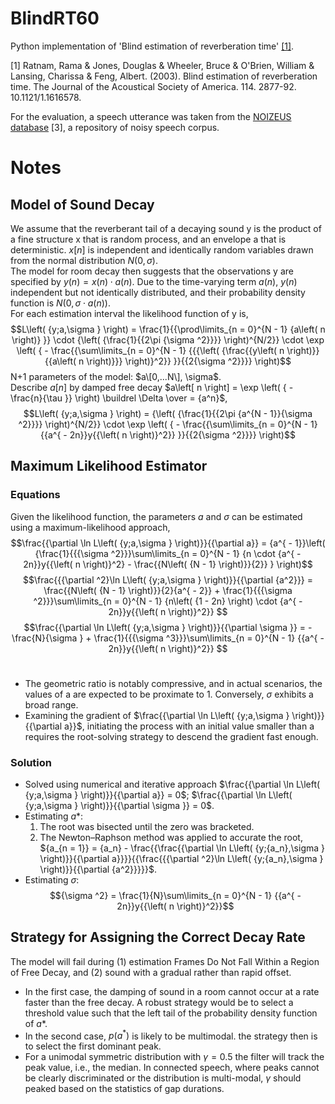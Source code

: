 # BlindRT60
Python implementation of 'Blind estimation of reverberation time' [[1]](https://www.researchgate.net/publication/5923452_Blind_estimation_of_reverberation_time).

[1] Ratnam, Rama & Jones, Douglas & Wheeler, Bruce & O'Brien, William & Lansing, Charissa & Feng, Albert. (2003). Blind estimation of reverberation time. The Journal of the Acoustical Society of America. 114. 2877-92. 10.1121/1.1616578. 

For the evaluation, a speech utterance was taken from the
[NOIZEUS database](https://ecs.utdallas.edu/loizou/speech/noizeus/) [3], a repository of noisy speech corpus.

# Notes

## Model of Sound Decay
We assume that the reverberant tail of a decaying sound
y is the product of a fine structure x that is random process, and an envelope a that is deterministic. $x\left[ n \right]$ is independent and identically random variables drawn from the normal distribution $N\left( {0,\sigma } \right)$.
<br/>
The model for room decay then suggests that the observations y are specified by $y\left( n \right) = x\left( n \right) \cdot a\left( n \right)$.
Due to the time-varying term $a\left( n \right)$, $y\left( n \right)$ independent but not identically distributed, and their probability density function is $N\left( {0,\sigma  \cdot a\left( n \right)} \right)$.
<br/>
For each estimation interval the likelihood function of y is,
$$L\left( {y;a,\sigma } \right) = \frac{1}{{\prod\limits_{n = 0}^{N - 1} {a\left( n \right)} }} \cdot {\left( {\frac{1}{{2\pi {\sigma ^2}}}} \right)^{N/2}} \cdot \exp \left( { - \frac{{\sum\limits_{n = 0}^{N - 1} {{{\left( {\frac{{y\left( n \right)}}{{a\left( n \right)}}} \right)}^2}} }}{{2{\sigma ^2}}}} \right)$$
N+1 parameters of the model: $a\[0,...N\], \sigma$.
<br/>
Describe $a[n]$ by damped free decay $a\left[ n \right] = \exp \left( { - \frac{n}{\tau }} \right) \buildrel \Delta \over = {a^n}$,
$$L\left( {y;a,\sigma } \right) = {\left( {\frac{1}{{2\pi {a^{N - 1}}{\sigma ^2}}}} \right)^{N/2}} \cdot \exp \left( { - \frac{{\sum\limits_{n = 0}^{N - 1} {{a^{ - 2n}}y{{\left( n \right)}^2}} }}{{2{\sigma ^2}}}} \right)$$

## Maximum Likelihood Estimator
### Equations
Given the likelihood function, the parameters $a$ and $\sigma$ can be estimated using a maximum-likelihood approach,
$$\frac{{\partial \ln L\left( {y;a,\sigma } \right)}}{{\partial a}} = {a^{ - 1}}\left( {\frac{1}{{{\sigma ^2}}}\sum\limits_{n = 0}^{N - 1} {n \cdot {a^{ - 2n}}y{{\left( n \right)}^2} - \frac{{N\left( {N - 1} \right)}}{2}} } \right)$$
$$\frac{{{\partial ^2}\ln L\left( {y;a,\sigma } \right)}}{{\partial {a^2}}} = \frac{{N\left( {N - 1} \right)}}{2}{a^{ - 2}} + \frac{1}{{{\sigma ^2}}}\sum\limits_{n = 0}^{N - 1} {n\left( {1 - 2n} \right) \cdot {a^{ - 2n}}y{{\left( n \right)}^2}} $$
$$\frac{{\partial \ln L\left( {y;a,\sigma } \right)}}{{\partial \sigma }} =  - \frac{N}{\sigma } + \frac{1}{{{\sigma ^3}}}\sum\limits_{n = 0}^{N - 1} {{a^{ - 2n}}y{{\left( n \right)}^2}} $$
<br/>
* The geometric ratio is notably compressive, and in actual scenarios, the values of a are expected to be proximate to 1. Conversely, $\sigma$ exhibits a broad range. 
* Examining the gradient of $\frac{{\partial \ln L\left( {y;a,\sigma } \right)}}{{\partial a}}$, initiating the process with an initial value smaller than a requires the root-solving strategy to descend the gradient fast enough.

### Solution
* Solved using numerical and iterative approach $\frac{{\partial \ln L\left( {y;a,\sigma } \right)}}{{\partial a}} = 0$; $\frac{{\partial \ln L\left( {y;a,\sigma } \right)}}{{\partial \sigma }} = 0$.
* Estimating $a*$:
	1. The root was bisected until the zero was bracketed.
	2. The Newton–Raphson method was applied to accurate the root, ${a_{n = 1}} = {a_n} - \frac{{\frac{{\partial \ln L\left( {y;{a_n},\sigma } \right)}}{{\partial a}}}}{{\frac{{{\partial ^2}\ln L\left( {y;{a_n},\sigma } \right)}}{{\partial {a^2}}}}}$.
* Estimating $\sigma$:
	$${\sigma ^2} = \frac{1}{N}\sum\limits_{n = 0}^{N - 1} {{a^{ - 2n}}y{{\left( n \right)}^2}}$$

## Strategy for Assigning the Correct Decay Rate

The model will fail during (1) estimation Frames Do Not Fall Within a Region of Free Decay, and (2) sound with a gradual rather than rapid offset.

* In the first case, the damping of sound in a room cannot occur at a rate faster than the free decay. A robust strategy would be to select a threshold value such that the left tail of the probability density function of $a*$.
* In the second case, $p(a^*)$ is likely to be multimodal. the strategy then is to select the first dominant peak.
* For a unimodal symmetric distribution with $\gamma = 0.5$ the filter will track the peak value, i.e., the median. In connected speech, where peaks cannot be clearly discriminated or the distribution is multi-modal, $\gamma$ should peaked based on the statistics of gap durations.


